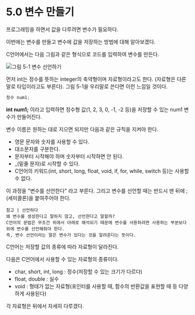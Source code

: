 # 5.0 변수 만들기

프로그래밍을 하면서 값을 다루려면 변수가 필요하다. 

이번에는 변수를 만들고 변수에 값을 저장하는 방법에 대해 알아보겠다.

C언어에서는 다음 그림과 같은 형식으로 코드를 입력하여 변수를 만든다.

![그림 5-1 변수 선언하기](https://dojang.io/pluginfile.php/66/mod_page/content/33/unit5-1.png)

먼저 int는 정수를 뜻하는 integer의 축약형이며 자료형이라고도 한다. (자료형은 다른 말로 타입이라고도 부른다). 그림 5-1을 우리말로 쓴다면 이런 느낌일 것이다.

``` C
정수 num1;
```

**int num1;** 이라고 입력하면 정수형 값(1, 2, 3, 0, -1, -2 등)을 저장할 수 있는 num1 변수가 만들어진다.

변수 이름은 원하는 대로 지으면 되지만 다음과 같은 규칙을 지켜야 한다.

* 영문 문자와 숫자를 사용할 수 있다.
* 대소문자를 구분한다.
* 문자부터 시작해야 하며 숫자부터 시작하면 안 된다.
* _(밑줄 문자)로 시작할 수 있다.
* C언어의 키워드(int, short, long, float, void, if, for, while, switch 등)는 사용할 수 없다.

이 과정을 "변수를 선언한다" 라고 부른다. 그리고 변수를 선언할 때는 반드시 맨 뒤에 ;(세미콜론)을 붙여주어야 한다.

```
참고 | 선언하다
왜 변수를 생성한다고 말하지 않고, 선언한다고 말할까?
C언어의 문법은 무조건 위에서 아래로 해석되기 때문에 변수를 사용하려면 사용하는 부분보다 위에 변수를 선언해줘야 한다.
즉, 변수 선언이라는 말은 변수가 있다는 것을 알려준다는 뜻이다.
```

C언어는 저장할 값의 종류에 따라 자료형이 달라진다.

다음은 C언어에서 사용할 수 있는 자료형의 종류이다.

* char, short, int, long : 정수(저장할 수 있는 크기가 다르다)
* float, double : 실수
* void : 형태가 없는 자료형(포인터를 사용할 때, 함수의 반환값을 표현할 때 등 다양하게 사용된다)

각 자료형은 뒤에서 자세히 다루겠다.
